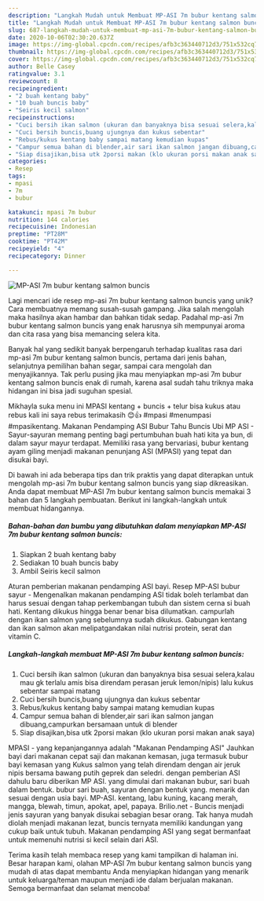 ```yaml
---
description: "Langkah Mudah untuk Membuat MP-ASI 7m bubur kentang salmon buncis, Enak Banget"
title: "Langkah Mudah untuk Membuat MP-ASI 7m bubur kentang salmon buncis, Enak Banget"
slug: 687-langkah-mudah-untuk-membuat-mp-asi-7m-bubur-kentang-salmon-buncis-enak-banget
date: 2020-10-06T02:30:20.637Z
image: https://img-global.cpcdn.com/recipes/afb3c363440712d3/751x532cq70/mp-asi-7m-bubur-kentang-salmon-buncis-foto-resep-utama.jpg
thumbnail: https://img-global.cpcdn.com/recipes/afb3c363440712d3/751x532cq70/mp-asi-7m-bubur-kentang-salmon-buncis-foto-resep-utama.jpg
cover: https://img-global.cpcdn.com/recipes/afb3c363440712d3/751x532cq70/mp-asi-7m-bubur-kentang-salmon-buncis-foto-resep-utama.jpg
author: Belle Casey
ratingvalue: 3.1
reviewcount: 8
recipeingredient:
- "2 buah kentang baby"
- "10 buah buncis baby"
- "Seiris kecil salmon"
recipeinstructions:
- "Cuci bersih ikan salmon (ukuran dan banyaknya bisa sesuai selera,kalau mau gk terlalu amis bisa direndam perasan jeruk lemon/nipis) lalu kukus sebentar sampai matang"
- "Cuci bersih buncis,buang ujungnya dan kukus sebentar"
- "Rebus/kukus kentang baby sampai matang kemudian kupas"
- "Campur semua bahan di blender,air sari ikan salmon jangan dibuang,campurkan bersamaan untuk di blender"
- "Siap disajikan,bisa utk 2porsi makan (klo ukuran porsi makan anak saya)"
categories:
- Resep
tags:
- mpasi
- 7m
- bubur

katakunci: mpasi 7m bubur 
nutrition: 144 calories
recipecuisine: Indonesian
preptime: "PT28M"
cooktime: "PT42M"
recipeyield: "4"
recipecategory: Dinner

---
```



![MP-ASI 7m bubur kentang salmon buncis](https://img-global.cpcdn.com/recipes/afb3c363440712d3/751x532cq70/mp-asi-7m-bubur-kentang-salmon-buncis-foto-resep-utama.jpg)

Lagi mencari ide resep mp-asi 7m bubur kentang salmon buncis yang unik? Cara membuatnya memang susah-susah gampang. Jika salah mengolah maka hasilnya akan hambar dan bahkan tidak sedap. Padahal mp-asi 7m bubur kentang salmon buncis yang enak harusnya sih mempunyai aroma dan cita rasa yang bisa memancing selera kita.

Banyak hal yang sedikit banyak berpengaruh terhadap kualitas rasa dari mp-asi 7m bubur kentang salmon buncis, pertama dari jenis bahan, selanjutnya pemilihan bahan segar, sampai cara mengolah dan menyajikannya. Tak perlu pusing jika mau menyiapkan mp-asi 7m bubur kentang salmon buncis enak di rumah, karena asal sudah tahu triknya maka hidangan ini bisa jadi suguhan spesial.

Mikhayla suka menu ini MPASI kentang + buncis + telur bisa kukus atau rebus kali ini saya rebus terimakasih 😊👍 #mpasi #menumpasi #mpasikentang. Makanan Pendamping ASI Bubur Tahu Buncis Ubi MP ASI - Sayur-sayuran memang penting bagi pertumbuhan buah hati kita ya bun, di dalam sayur mayur terdapat. Memiliki rasa yang bervariasi, bubur kentang ayam giling menjadi makanan penunjang ASI (MPASI) yang tepat dan disukai bayi.


Di bawah ini ada beberapa tips dan trik praktis yang dapat diterapkan untuk mengolah mp-asi 7m bubur kentang salmon buncis yang siap dikreasikan. Anda dapat membuat MP-ASI 7m bubur kentang salmon buncis memakai 3 bahan dan 5 langkah pembuatan. Berikut ini langkah-langkah untuk membuat hidangannya.

<!--inarticleads1-->

##### Bahan-bahan dan bumbu yang dibutuhkan dalam menyiapkan MP-ASI 7m bubur kentang salmon buncis:

1. Siapkan 2 buah kentang baby
1. Sediakan 10 buah buncis baby
1. Ambil Seiris kecil salmon


Aturan pemberian makanan pendamping ASI bayi. Resep MP-ASI bubur sayur - Mengenalkan makanan pendamping ASI tidak boleh terlambat dan harus sesuai dengan tahap perkembangan tubuh dan sistem cerna si buah hati. Kentang dikukus hingga benar benar bisa dilumatkan. campurlah dengan ikan salmon yang sebelumnya sudah dikukus. Gabungan kentang dan ikan salmon akan melipatgandakan nilai nutrisi protein, serat dan vitamin C. 

<!--inarticleads2-->

##### Langkah-langkah membuat MP-ASI 7m bubur kentang salmon buncis:

1. Cuci bersih ikan salmon (ukuran dan banyaknya bisa sesuai selera,kalau mau gk terlalu amis bisa direndam perasan jeruk lemon/nipis) lalu kukus sebentar sampai matang
1. Cuci bersih buncis,buang ujungnya dan kukus sebentar
1. Rebus/kukus kentang baby sampai matang kemudian kupas
1. Campur semua bahan di blender,air sari ikan salmon jangan dibuang,campurkan bersamaan untuk di blender
1. Siap disajikan,bisa utk 2porsi makan (klo ukuran porsi makan anak saya)


MPASI - yang kepanjangannya adalah &#34;Makanan Pendamping ASI&#34; Jauhkan bayi dari makanan cepat saji dan makanan kemasan, juga termasuk bubur bayi kemasan yang Kukus salmon yang telah direndam dengan air jeruk nipis bersama bawang putih geprek dan seledri. dengan pemberian ASI dahulu baru diberikan MP ASI. yang dimulai dari makanan bubur, sari buah dalam bentuk. bubur sari buah, sayuran dengan bentuk yang. menarik dan sesuai dengan usia bayi. MP-ASI. kentang, labu kuning, kacang merah, mangga, blewah, timun, apokat, apel, papaya. Brilio.net - Buncis menjadi jenis sayuran yang banyak disukai sebagian besar orang. Tak hanya mudah diolah menjadi makanan lezat, buncis ternyata memiliki kandungan yang cukup baik untuk tubuh. Makanan pendamping ASI yang segat bermanfaat untuk memenuhi nutrisi si kecil selain dari ASI. 

Terima kasih telah membaca resep yang kami tampilkan di halaman ini. Besar harapan kami, olahan MP-ASI 7m bubur kentang salmon buncis yang mudah di atas dapat membantu Anda menyiapkan hidangan yang menarik untuk keluarga/teman maupun menjadi ide dalam berjualan makanan. Semoga bermanfaat dan selamat mencoba!
